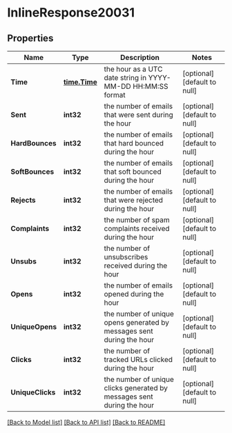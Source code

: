 # InlineResponse20031

## Properties
Name | Type | Description | Notes
------------ | ------------- | ------------- | -------------
**Time** | [**time.Time**](time.Time.md) | the hour as a UTC date string in YYYY-MM-DD HH:MM:SS format | [optional] [default to null]
**Sent** | **int32** | the number of emails that were sent during the hour | [optional] [default to null]
**HardBounces** | **int32** | the number of emails that hard bounced during the hour | [optional] [default to null]
**SoftBounces** | **int32** | the number of emails that soft bounced during the hour | [optional] [default to null]
**Rejects** | **int32** | the number of emails that were rejected during the hour | [optional] [default to null]
**Complaints** | **int32** | the number of spam complaints received during the hour | [optional] [default to null]
**Unsubs** | **int32** | the number of unsubscribes received during the hour | [optional] [default to null]
**Opens** | **int32** | the number of emails opened during the hour | [optional] [default to null]
**UniqueOpens** | **int32** | the number of unique opens generated by messages sent during the hour | [optional] [default to null]
**Clicks** | **int32** | the number of tracked URLs clicked during the hour | [optional] [default to null]
**UniqueClicks** | **int32** | the number of unique clicks generated by messages sent during the hour | [optional] [default to null]

[[Back to Model list]](../README.md#documentation-for-models) [[Back to API list]](../README.md#documentation-for-api-endpoints) [[Back to README]](../README.md)

